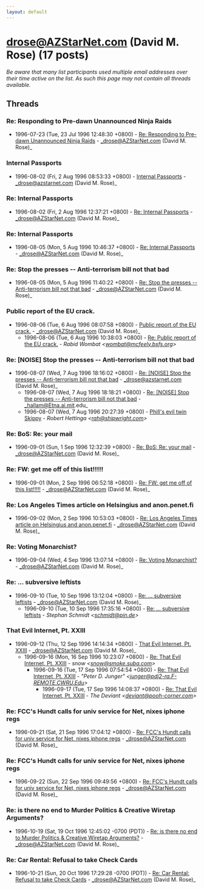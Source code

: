 ```yaml
---
layout: default
---
```


# drose@AZStarNet.com (David M. Rose) (17 posts)

_Be aware that many list participants used multiple email addresses over their time active on the list. As such this page may not contain all threads available._

## Threads

### Re: Responding to Pre-dawn Unannounced Ninja Raids
+ 1996-07-23 (Tue, 23 Jul 1996 12:48:30 +0800) - [Re: Responding to Pre-dawn Unannounced Ninja Raids](/archive/1996/07/478221abaec1323419cfd1dca26c2841e48b3ad70dd0b5101c05c9d7e41ef751) - _drose@AZStarNet.com (David M. Rose)_

### Internal Passports
+ 1996-08-02 (Fri, 2 Aug 1996 08:53:33 +0800) - [Internal Passports](/archive/1996/08/93ea0f57135c7cc687e2eaaef1a295321ea3bd1046af5e82f787b1916a679b48) - _drose@azstarnet.com (David M. Rose)_

### Re: Internal Passports
+ 1996-08-02 (Fri, 2 Aug 1996 12:37:21 +0800) - [Re: Internal Passports](/archive/1996/08/36a81b325e9910d0a72f4196f120f64fbc0bb48d531db317527fd0f4a9a1d1fd) - _drose@AZStarNet.com (David M. Rose)_

### Re: Internal Passports
+ 1996-08-05 (Mon, 5 Aug 1996 10:46:37 +0800) - [Re: Internal Passports](/archive/1996/08/53d62c1915e1d1719f8a1c715b2a748e73774e4d6a986265f4622f29ed004a7f) - _drose@AZStarNet.com (David M. Rose)_

### Re: Stop the presses -- Anti-terrorism bill not that bad
+ 1996-08-05 (Mon, 5 Aug 1996 11:40:22 +0800) - [Re: Stop the presses -- Anti-terrorism bill not that bad](/archive/1996/08/26b99f36934ad49e537c8a4c2f1702ec3578be6ace8b9df1d6f5b534853c30db) - _drose@AZStarNet.com (David M. Rose)_

### Public report of the EU crack.
+ 1996-08-06 (Tue, 6 Aug 1996 08:07:58 +0800) - [Public report of the EU crack.](/archive/1996/08/80e6622e398f8a485ffb16e568ba1166ee68488aadf3c82d4db7d3e5011bbb07) - _drose@AZStarNet.com (David M. Rose)_
  + 1996-08-06 (Tue, 6 Aug 1996 10:38:03 +0800) - [Re: Public report of the EU crack.](/archive/1996/08/11cf2b7bf92aea82812f99318b4f9998877f4d52fd7036f412fedc7ee14c9f05) - _Rabid Wombat \<wombat@mcfeely.bsfs.org\>_

### Re: [NOISE] Stop the presses -- Anti-terrorism bill not that bad
+ 1996-08-07 (Wed, 7 Aug 1996 18:16:02 +0800) - [Re: [NOISE] Stop the presses -- Anti-terrorism bill not that bad](/archive/1996/08/c20986b991a0569a4cbe54eb6e3a81d69af50e2811399b17a2b8b34edb559e30) - _drose@azstarnet.com (David M. Rose)_
  + 1996-08-07 (Wed, 7 Aug 1996 18:18:21 +0800) - [Re: [NOISE] Stop the presses -- Anti-terrorism bill not that bad](/archive/1996/08/203bbd54441fefeea615bb396c508b6b7a191fde5d1d616ede739cacf8da2015) - _hallam@Etna.ai.mit.edu_
  + 1996-08-07 (Wed, 7 Aug 1996 20:27:39 +0800) - [Phill's evil twin Skippy](/archive/1996/08/bd2f31a6a2120254ef554ba0fa4749bc0b9e364209891010af3ea07d9d6afd3d) - _Robert Hettinga \<rah@shipwright.com\>_

### Re: BoS: Re: your mail
+ 1996-09-01 (Sun, 1 Sep 1996 12:32:39 +0800) - [Re: BoS: Re: your mail](/archive/1996/09/15bd244a294ab7e8acc6d8e28ba4aa646a4386865617feac28ccf6131d313913) - _drose@AZStarNet.com (David M. Rose)_

### Re: FW: get me off of this list!!!!!
+ 1996-09-01 (Mon, 2 Sep 1996 06:52:18 +0800) - [Re: FW: get me off of this list!!!!!](/archive/1996/09/388a3f4a666579e4ce527952d7f1f0e9cc7b96504e9e9e83a814450b37dfebba) - _drose@AZStarNet.com (David M. Rose)_

### Re: Los Angeles Times article on Helsingius and anon.penet.fi
+ 1996-09-02 (Mon, 2 Sep 1996 10:53:03 +0800) - [Re: Los Angeles Times article on Helsingius and anon.penet.fi](/archive/1996/09/14a1aa9144799525a939d6df720b5430116f696a1d40e5807607b28345c4d41c) - _drose@AZStarNet.com (David M. Rose)_

### Re:  Voting Monarchist?
+ 1996-09-04 (Wed, 4 Sep 1996 13:07:14 +0800) - [Re:  Voting Monarchist?](/archive/1996/09/3c2369966dd3cf8f16a78870804f0f99e51730ecb88e6c4f9adeb3d79e38763a) - _drose@AZStarNet.com (David M. Rose)_

### Re: ... subversive leftists
+ 1996-09-10 (Tue, 10 Sep 1996 13:12:04 +0800) - [Re: ... subversive leftists](/archive/1996/09/423f1eaa8f3c44ada13b863d30724e3cc5b0872fe49cf3e06551f22deb632f21) - _drose@AZStarNet.com (David M. Rose)_
  + 1996-09-10 (Tue, 10 Sep 1996 17:35:16 +0800) - [Re: ... subversive leftists](/archive/1996/09/efdd39ad4f5e794a38fefa705bb5d9fc5486c487f0362f91f446141db42d49c0) - _Stephan Schmidt \<schmidt@pin.de\>_

### That Evil Internet, Pt. XXIII
+ 1996-09-12 (Thu, 12 Sep 1996 14:14:34 +0800) - [That Evil Internet, Pt. XXIII](/archive/1996/09/a6f50e8e9f1e602aaa9ba47b6415d7275e1a883d3b974cf5cd51103f8b473b09) - _drose@AZStarNet.com (David M. Rose)_
  + 1996-09-16 (Mon, 16 Sep 1996 10:23:07 +0800) - [Re: That Evil Internet, Pt. XXIII](/archive/1996/09/103b285e30d0fc95074955261558ba30d7d7e0843e5cd8f3007e9231b44ec89c) - _snow \<snow@smoke.suba.com\>_
    + 1996-09-16 (Tue, 17 Sep 1996 07:54:54 +0800) - [Re: That Evil Internet, Pt. XXIII](/archive/1996/09/a556f181bc977a4f2feb59be4ee3a76fc1684d4c7b8fdc539d2839d4601d7b5f) - _"Peter D. Junger" \<junger@pdj2-ra.F-REMOTE.CWRU.Edu\>_
      + 1996-09-17 (Tue, 17 Sep 1996 14:08:37 +0800) - [Re: That Evil Internet, Pt. XXIII](/archive/1996/09/ed309cad3fca8796637a7d499ad5dc0e6959cade1956f4f1d08e1a912dd21288) - _The Deviant \<deviant@pooh-corner.com\>_

### Re: FCC's Hundt calls for univ service for Net, nixes iphone regs
+ 1996-09-21 (Sat, 21 Sep 1996 17:04:12 +0800) - [Re: FCC's Hundt calls for univ service for Net, nixes iphone regs](/archive/1996/09/86510a4907f02f182bd872cf9514f10d829bb097fde45eaed08f7075e42c9717) - _drose@AZStarNet.com (David M. Rose)_

### Re: FCC's Hundt calls for univ service for Net, nixes iphone regs
+ 1996-09-22 (Sun, 22 Sep 1996 09:49:56 +0800) - [Re: FCC's Hundt calls for univ service for Net, nixes iphone regs](/archive/1996/09/51605fd96b35378d05d105e27a82910f726f69a44bd8b30d7cb3f9cd6b36769e) - _drose@AZStarNet.com (David M. Rose)_

### Re: is there no end to Murder Politics & Creative Wiretap Arguments?
+ 1996-10-19 (Sat, 19 Oct 1996 12:45:02 -0700 (PDT)) - [Re: is there no end to Murder Politics & Creative Wiretap Arguments?](/archive/1996/10/69b74f931b37d4c9cd3c6b0f21ddc1bce63006a752a5afeb0d7cf35b963c5d6b) - _drose@AZStarNet.com (David M. Rose)_

### Re: Car Rental: Refusal to take Check Cards
+ 1996-10-21 (Sun, 20 Oct 1996 17:29:28 -0700 (PDT)) - [Re: Car Rental: Refusal to take Check Cards](/archive/1996/10/555fc3ac545a3a2f2a92eb73d8d911344698e3cf812bf9ec5c59121c2a2b33a5) - _drose@AZStarNet.com (David M. Rose)_

